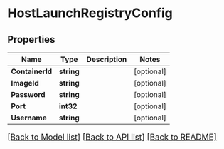 # HostLaunchRegistryConfig

## Properties

Name | Type | Description | Notes
------------ | ------------- | ------------- | -------------
**ContainerId** | **string** |  | [optional] 
**ImageId** | **string** |  | [optional] 
**Password** | **string** |  | [optional] 
**Port** | **int32** |  | [optional] 
**Username** | **string** |  | [optional] 

[[Back to Model list]](../README.md#documentation-for-models) [[Back to API list]](../README.md#documentation-for-api-endpoints) [[Back to README]](../README.md)

<style>
     p, ul, ol, li { font-size: 18px !important;}
</style>


